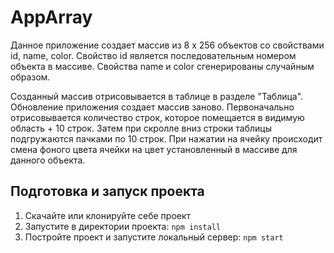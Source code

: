 # AppArray
Данное приложение создает массив из 8&nbsp;x&nbsp;256&nbsp;объектов со свойствами id, name, color. 
Свойство id является последовательным номером объекта в массиве. Свойства name и color сгенерированы случайным образом.


Созданный массив отрисовывается в таблице в разделе "Таблица". Обновление приложения создает массив заново. 
Первоначально отрисовывается количество строк, которое помещается в видимую область + 10 строк. Затем при скролле вниз строки таблицы подгружаются пачками по 10 строк.
При нажатии на ячейку происходит смена фоного цвета ячейки на цвет установленный в массиве для данного объекта.

## Подготовка и запуск проекта
1. Скачайте или клонируйте себе проект
2. Запустите в директории проекта:
`npm install`
3. Постройте проект и запустите локальный сервер:
`npm start`

